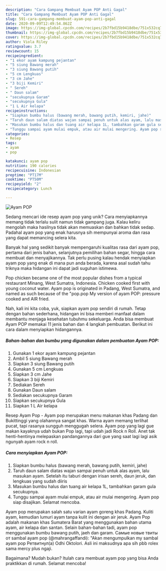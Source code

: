 ```yaml
---
description: "Cara Gampang Membuat Ayam POP Anti Gagal"
title: "Cara Gampang Membuat Ayam POP Anti Gagal"
slug: 591-cara-gampang-membuat-ayam-pop-anti-gagal
date: 2020-09-09T12:49:54.862Z
image: https://img-global.cpcdn.com/recipes/2b7fbd15b9418dbe/751x532cq70/ayam-pop-foto-resep-utama.jpg
thumbnail: https://img-global.cpcdn.com/recipes/2b7fbd15b9418dbe/751x532cq70/ayam-pop-foto-resep-utama.jpg
cover: https://img-global.cpcdn.com/recipes/2b7fbd15b9418dbe/751x532cq70/ayam-pop-foto-resep-utama.jpg
author: Viola Riley
ratingvalue: 3.7
reviewcount: 15
recipeingredient:
- "1 ekor ayam kampung pejantan"
- "5 siung Bawang merah"
- "3 siung Bawang putih"
- "5 cm Lengkuas"
- "3 cm Jahe"
- "3 biji Kemiri"
- " Sereh"
- " Daun salam"
- "secukupnya Garam"
- "secukupnya Gula"
- "1 L Air kelapa"
recipeinstructions:
- "Siapkan bumbu halus (bawang merah, bawang putih, kemiri, jahe)"
- "Taruh daun salam diatas wajan sampai penuh untuk alas ayam, lalu masukan ayam. Setelah itu taburi dengan irisan sereh, daun jeruk, dan lengkuas yang sudah diiris"
- "Masukan bumbu halus dan tuang air kelapa 1L, tambahkan garam gula secukupnya."
- "Tunggu sampai ayam mulai empuk, atau air mulai mengering. Ayam pop siap disajikan. Selamat mencoba."
categories:
- Resep
tags:
- ayam
- pop

katakunci: ayam pop 
nutrition: 190 calories
recipecuisine: Indonesian
preptime: "PT17M"
cooktime: "PT50M"
recipeyield: "2"
recipecategory: Lunch

---
```



![Ayam POP](https://img-global.cpcdn.com/recipes/2b7fbd15b9418dbe/751x532cq70/ayam-pop-foto-resep-utama.jpg)

Sedang mencari ide resep ayam pop yang unik? Cara menyiapkannya memang tidak terlalu sulit namun tidak gampang juga. Kalau keliru mengolah maka hasilnya tidak akan memuaskan dan bahkan tidak sedap. Padahal ayam pop yang enak harusnya sih mempunyai aroma dan rasa yang dapat memancing selera kita.

Banyak hal yang sedikit banyak mempengaruhi kualitas rasa dari ayam pop, pertama dari jenis bahan, selanjutnya pemilihan bahan segar, hingga cara membuat dan menyajikannya. Tak perlu pusing kalau hendak menyiapkan ayam pop yang enak di mana pun anda berada, karena asal sudah tahu triknya maka hidangan ini dapat jadi suguhan istimewa.

Pop chicken became one of the most popular dishes from a typical restaurant Minang, West Sumatra, Indonesia. Chicken cooked first with young coconut water. Ayam pop is originated in Padang, West Sumatra, and named as such because of the &#34;pop.pop My version of ayam POP: pressure cooked and AIR fried.


Nah, kali ini kita coba, yuk, siapkan ayam pop sendiri di rumah. Tetap dengan bahan sederhana, hidangan ini bisa memberi manfaat dalam membantu menjaga kesehatan tubuhmu sekeluarga. Anda bisa membuat Ayam POP memakai 11 jenis bahan dan 4 langkah pembuatan. Berikut ini cara dalam menyiapkan hidangannya.

<!--inarticleads1-->

##### Bahan-bahan dan bumbu yang digunakan dalam pembuatan Ayam POP:

1. Gunakan 1 ekor ayam kampung pejantan
1. Ambil 5 siung Bawang merah
1. Siapkan 3 siung Bawang putih
1. Gunakan 5 cm Lengkuas
1. Siapkan 3 cm Jahe
1. Siapkan 3 biji Kemiri
1. Sediakan  Sereh
1. Gunakan  Daun salam
1. Sediakan secukupnya Garam
1. Siapkan secukupnya Gula
1. Siapkan 1 L Air kelapa


Resep Ayam Pop - Ayam pop merupakan menu makanan khas Padang dan Bukittinggi yang olahannya sangat khas. Warna ayam memang terlihat pucat, tapi rasanya sungguh menggugah selera. Ayam pop yang lagi gue makan kayaknya udah bukan Pop lagi, tapi udah jadi Rock n Roll. Anet tak henti-hentinya melepaskan pandangannya dari gue yang saat lagi lagi asik ngunyah ayam rock n roll. 

<!--inarticleads2-->

##### Cara menyiapkan Ayam POP:

1. Siapkan bumbu halus (bawang merah, bawang putih, kemiri, jahe)
1. Taruh daun salam diatas wajan sampai penuh untuk alas ayam, lalu masukan ayam. Setelah itu taburi dengan irisan sereh, daun jeruk, dan lengkuas yang sudah diiris
1. Masukan bumbu halus dan tuang air kelapa 1L, tambahkan garam gula secukupnya.
1. Tunggu sampai ayam mulai empuk, atau air mulai mengering. Ayam pop siap disajikan. Selamat mencoba.


Ayam pop merupakan salah satu varian ayam goreng khas Padang. Kuliti ayam, kemudian lumuri ayam tanpa kulit ini dengan air jeruk. Ayam Pop adalah makanan khas Sumatera Barat yang menggunakan bahan utama ayam, air kelapa dan santan. Selain bahan-bahan tadi, ayam pop menggunakan bumbu bawang putih, jaeh dan garam. Самые новые твиты от sambal ayam pop (@mahrangaffandi): &#34;Akan mengumpulkan my sambal ayam pop Ретвитнул(а) Odhi Oktolori. Asli ini maksudnya apa sih pbb rolex sama mercy plus ngaji. 

Bagaimana? Mudah bukan? Itulah cara membuat ayam pop yang bisa Anda praktikkan di rumah. Selamat mencoba!
